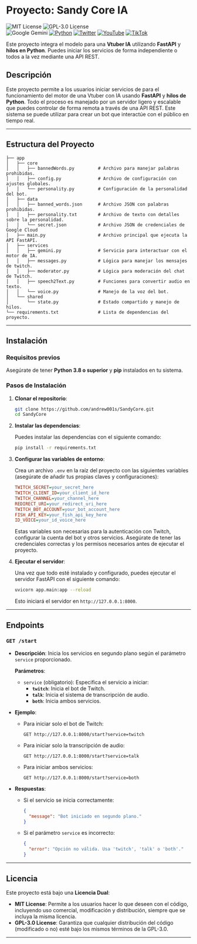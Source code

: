 # Proyecto: **Sandy Core IA**

![MIT License](https://img.shields.io/badge/License-MIT-green) 
![GPL-3.0 License](https://img.shields.io/badge/License-GPL_3.0-blue)  
![Google Gemini](https://img.shields.io/badge/Google_Cloud-4285F4?style=flat&logo=google-cloud&logoColor=white)
[![Python](https://img.shields.io/badge/Python-14354C?style=flat&logo=python&logoColor=white)](https://www.python.org/) 
[![Twitter](https://img.shields.io/badge/Twitch-9146FF?style=flat&logo=twitch&logoColor=white)](https://www.twitch.tv/elshandrew)  [![YouTube](https://img.shields.io/badge/YouTube-FF0000?style=flat&logo=youtube&logoColor=white)](https://www.youtube.com/@shandrew)  [![TikTok](https://img.shields.io/badge/TikTok-000000?style=flat&logo=tiktok&logoColor=white)](https://www.tiktok.com/@elshandrew)

Este proyecto integra el modelo para una **Vtuber IA** utilizando **FastAPI** y **hilos en Python**. Puedes iniciar los servicios de forma independiente o todos a la vez mediante una API REST.

## Descripción

Este proyecto permite a los usuarios iniciar servicios de para el funcionamiento del motor de una Vtuber con IA usando **FastAPI** y **hilos de Python**. Todo el proceso es manejado por un servidor ligero y escalable que puedes controlar de forma remota a través de una API REST. Este sistema se puede utilizar para crear un bot que interactúe con el público en tiempo real.

---

## Estructura del Proyecto

```
├── app
│   ├── core
│   │   ├── bannedWords.py         # Archivo para manejar palabras prohibidas.
│   │   ├── config.py              # Archivo de configuración con ajustes globales.
│   │   └── personality.py         # Configuración de la personalidad del bot.
│   ├── data
│   │   ├── banned_words.json      # Archivo JSON con palabras prohibidas.
│   │   ├── personality.txt        # Archivo de texto con detalles sobre la personalidad.
│   │   └── secret.json            # Archivo JSON de credenciales de Google Cloud
│   ├── main.py                    # Archivo principal que ejecuta la API FastAPI.
│   ├── services
│   │   ├── gemini.py              # Servicio para interactuar con el motor de IA.
│   │   ├── messages.py            # Lógica para manejar los mensajes de twitch.
│   │   ├── moderator.py           # Lógica para moderación del chat de Twitch.
│   │   ├── speech2Text.py         # Funciones para convertir audio en texto.
│   │   └── voice.py               # Manejo de la voz del bot.
│   └── shared
│       └── state.py               # Estado compartido y manejo de hilos.
└── requirements.txt               # Lista de dependencias del proyecto.
```

---

## Instalación

### Requisitos previos

Asegúrate de tener **Python 3.8 o superior** y **pip** instalados en tu sistema.

### Pasos de Instalación

1. **Clonar el repositorio**:

   ```bash
   git clone https://github.com/andrew001s/SandyCore.git
   cd SandyCore
   ```

2. **Instalar las dependencias**:

   Puedes instalar las dependencias con el siguiente comando:

   ```bash
   pip install -r requirements.txt
   ```

3. **Configurar las variables de entorno**:

   Crea un archivo `.env` en la raíz del proyecto con las siguientes variables (asegúrate de añadir tus propias claves y configuraciones):

   ```ini
   TWITCH_SECRET=your_secret_here
   TWITCH_CLIENT_ID=your_client_id_here
   TWITCH_CHANNEL=your_channel_here
   REDIRECT_URI=your_redirect_uri_here
   TWITCH_BOT_ACCOUNT=your_bot_account_here
   FISH_API_KEY=your_fish_api_key_here
   ID_VOICE=your_id_voice_here
   ```

   Estas variables son necesarias para la autenticación con Twitch, configurar la cuenta del bot y otros servicios. Asegúrate de tener las credenciales correctas y los permisos necesarios antes de ejecutar el proyecto.

4. **Ejecutar el servidor**:

   Una vez que todo esté instalado y configurado, puedes ejecutar el servidor FastAPI con el siguiente comando:

   ```bash
   uvicorn app.main:app --reload
   ```

   Esto iniciará el servidor en `http://127.0.0.1:8000`.

---

## Endpoints

### **`GET /start`**

- **Descripción**: Inicia los servicios en segundo plano según el parámetro `service` proporcionado.

  **Parámetros**:
  - `service` (obligatorio): Especifica el servicio a iniciar:
    - **`twitch`**: Inicia el bot de Twitch.
    - **`talk`**: Inicia el sistema de transcripción de audio.
    - **`both`**: Inicia ambos servicios.

- **Ejemplo**:
  
  - Para iniciar solo el bot de Twitch:
    ```http
    GET http://127.0.0.1:8000/start?service=twitch
    ```

  - Para iniciar solo la transcripción de audio:
    ```http
    GET http://127.0.0.1:8000/start?service=talk
    ```

  - Para iniciar ambos servicios:
    ```http
    GET http://127.0.0.1:8000/start?service=both
    ```

- **Respuestas**:
  - Si el servicio se inicia correctamente:
    ```json
    {
      "message": "Bot iniciado en segundo plano."
    }
    ```

  - Si el parámetro `service` es incorrecto:
    ```json
    {
      "error": "Opción no válida. Usa 'twitch', 'talk' o 'both'."
    }
    ```

---

## Licencia

Este proyecto está bajo una **Licencia Dual**:
- **MIT License**: Permite a los usuarios hacer lo que deseen con el código, incluyendo uso comercial, modificación y distribución, siempre que se incluya la misma licencia.
- **GPL-3.0 License**: Garantiza que cualquier distribución del código (modificado o no) esté bajo los mismos términos de la GPL-3.0.

---
